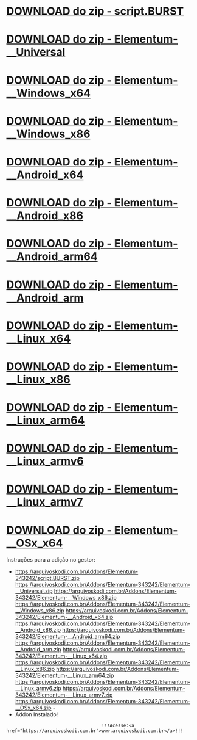 # <a href="https://arquivoskodi.com.br/Addons/Elementum-343242/script.BURST.zip">DOWNLOAD do zip - script.BURST</a>
# <a href="https://arquivoskodi.com.br/Addons/Elementum-343242/Elementum-__Universal.zip">DOWNLOAD do zip - Elementum-__Universal</a>
# <a href="https://arquivoskodi.com.br/Addons/Elementum-343242/Elementum-__Windows_x86.zip">DOWNLOAD do zip - Elementum-__Windows_x64</a>
# <a href="https://arquivoskodi.com.br/Addons/Elementum-343242/Elementum-__Windows_x86.zip">DOWNLOAD do zip - Elementum-__Windows_x86</a>
# <a href="https://arquivoskodi.com.br/Addons/Elementum-343242/Elementum-__Android_x64.zip">DOWNLOAD do zip - Elementum-__Android_x64</a>
# <a href="https://arquivoskodi.com.br/Addons/Elementum-343242/Elementum-__Android_x86.zip">DOWNLOAD do zip - Elementum-__Android_x86</a>
# <a href="https://arquivoskodi.com.br/Addons/Elementum-343242/Elementum-__Android_arm64.zip">DOWNLOAD do zip - Elementum-__Android_arm64</a>
# <a href="https://arquivoskodi.com.br/Addons/Elementum-343242/Elementum-__Android_arm.zip">DOWNLOAD do zip - Elementum-__Android_arm</a>
# <a href="https://arquivoskodi.com.br/Addons/Elementum-343242/Elementum-__Linux_x64.zip">DOWNLOAD do zip - Elementum-__Linux_x64</a>
# <a href="https://arquivoskodi.com.br/Addons/Elementum-343242/Elementum-__Linux_x86.zip">DOWNLOAD do zip - Elementum-__Linux_x86</a>
# <a href="https://arquivoskodi.com.br/Addons/Elementum-343242/Elementum-__Linux_arm64.zip">DOWNLOAD do zip - Elementum-__Linux_arm64</a>
# <a href="https://arquivoskodi.com.br/Addons/Elementum-343242/Elementum-__Linux_armv6.zip">DOWNLOAD do zip - Elementum-__Linux_armv6</a>
# <a href="https://arquivoskodi.com.br/Addons/Elementum-343242/Elementum-__Linux_armv7.zip">DOWNLOAD do zip - Elementum-__Linux_armv7</a>
# <a href="https://arquivoskodi.com.br/Addons/Elementum-343242/Elementum-__OSx_x64.zip">DOWNLOAD do zip - Elementum-__OSx_x64</a>

Instruções para a adição no gestor:


<p align="left">
  <ul>
    <li> <a href="https://arquivoskodi.com.br/Addons/Elementum-343242/script.BURST.zip">https://arquivoskodi.com.br/Addons/Elementum-343242/script.BURST.zip</a>
	 <a href="https://arquivoskodi.com.br/Addons/Elementum-343242/Elementum-__Universal.zip">https://arquivoskodi.com.br/Addons/Elementum-343242/Elementum-__Universal.zip</a>
	 <a href="https://arquivoskodi.com.br/Addons/Elementum-343242/Elementum-__Windows_x86.zip">https://arquivoskodi.com.br/Addons/Elementum-343242/Elementum-__Windows_x86.zip</a>
	 <a href="https://arquivoskodi.com.br/Addons/Elementum-343242/Elementum-__Windows_x86.zip">https://arquivoskodi.com.br/Addons/Elementum-343242/Elementum-__Windows_x86.zip</a>
	 <a href="https://arquivoskodi.com.br/Addons/Elementum-343242/Elementum-__Android_x64.zip">https://arquivoskodi.com.br/Addons/Elementum-343242/Elementum-__Android_x64.zip</a>
	 <a href="https://arquivoskodi.com.br/Addons/Elementum-343242/Elementum-__Android_x86.zip">https://arquivoskodi.com.br/Addons/Elementum-343242/Elementum-__Android_x86.zip</a>
	 <a href="https://arquivoskodi.com.br/Addons/Elementum-343242/Elementum-__Android_arm64.zip">https://arquivoskodi.com.br/Addons/Elementum-343242/Elementum-__Android_arm64.zip</a>
	 <a href="https://arquivoskodi.com.br/Addons/Elementum-343242/Elementum-__Android_arm.zip">https://arquivoskodi.com.br/Addons/Elementum-343242/Elementum-__Android_arm.zip</a>
	 <a href="https://arquivoskodi.com.br/Addons/Elementum-343242/Elementum-__Linux_x64.zip">https://arquivoskodi.com.br/Addons/Elementum-343242/Elementum-__Linux_x64.zip</a>
	 <a href="https://arquivoskodi.com.br/Addons/Elementum-343242/Elementum-__Linux_x86.zip">https://arquivoskodi.com.br/Addons/Elementum-343242/Elementum-__Linux_x86.zip</a>
	 <a href="https://arquivoskodi.com.br/Addons/Elementum-343242/Elementum-__Linux_arm64.zip">https://arquivoskodi.com.br/Addons/Elementum-343242/Elementum-__Linux_arm64.zip</a>
	 <a href="https://arquivoskodi.com.br/Addons/Elementum-343242/Elementum-__Linux_armv6.zip">https://arquivoskodi.com.br/Addons/Elementum-343242/Elementum-__Linux_armv6.zip</a>
	 <a href="https://arquivoskodi.com.br/Addons/Elementum-343242/Elementum-__Linux_armv7.zip">https://arquivoskodi.com.br/Addons/Elementum-343242/Elementum-__Linux_armv7.zip</a>
	 <a href="https://arquivoskodi.com.br/Addons/Elementum-343242/Elementum-__OSx_x64.zip">https://arquivoskodi.com.br/Addons/Elementum-343242/Elementum-__OSx_x64.zip</a>
    -
    <li>Addon Instalado!</li>
    
</ul>

                                       !!!Acesse:<a href="https://arquivoskodi.com.br">www.arquivoskodi.com.br</a>!!!
                                       

</p>
